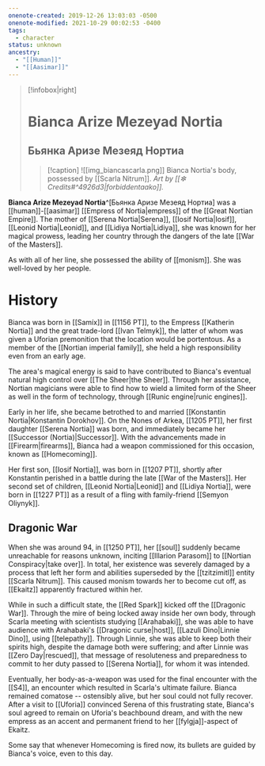 ```yaml
---
onenote-created: 2019-12-26 13:03:03 -0500
onenote-modified: 2021-10-29 00:02:53 -0400
tags:
  - character
status: unknown
ancestry:
  - "[[Human]]"
  - "[[Aasimar]]"
---
```

>[!infobox|right]
># Bianca Arize Mezeyad Nortia
>## Бьянка Аризе Мезеяд Нортиа
>>[!caption]
>>![[img_biancascarla.png]]
>>Bianca Nortia's body, possessed by [[Scarla Nitrum]]. *Art by [[✼ Credits#^4926d3|forbiddentaako]].*

**Bianca Arize Mezeyad Nortia**^[Бьянка Аризе Мезеяд Нортиа] was a [[human]]-[[aasimar]] [[Empress of Nortia|empress]] of the [[Great Nortian Empire]]. The mother of [[Serena Nortia|Serena]], [[Iosif Nortia|Iosif]], [[Leonid Nortia|Leonid]], and [[Lidiya Nortia|Lidiya]], she was known for her magical prowess, leading her country through the dangers of the late [[War of the Masters]].

As with all of her line, she possessed the ability of [[monism]]. She was well-loved by her people.

# History

Bianca was born in [[Samíx]] in [[1156 PT]], to the Empress [[Katherin Nortia]] and the great trade-lord [[Ivan Telmyk]], the latter of whom was given a Uforian premonition that the location would be portentous. As a member of the [[Nortian imperial family]], she held a high responsibility even from an early age.

The area's magical energy is said to have contributed to Bianca's eventual natural high control over [[The Sheer|the Sheer]]. Through her assistance, Nortian magicians were able to find how to wield a limited form of the Sheer as well in the form of technology, through [[Runic engine|runic engines]].

Early in her life, she became betrothed to and married [[Konstantin Nortia|Konstantin Dorokhov]]. On the Nones of Arkea, [[1205 PT]], her first daughter [[Serena Nortia]] was born, and immediately became her [[Successor (Nortia)|Successor]]. With the advancements made in [[Firearm|firearms]], Bianca had a weapon commissioned for this occasion, known as [[Homecoming]]. 

Her first son, [[Iosif Nortia]], was born in [[1207 PT]], shortly after Konstantin perished in a battle during the late [[War of the Masters]]. Her second set of children, [[Leonid Nortia|Leonid]] and [[Lidiya Nortia]], were born in [[1227 PT]] as a result of a fling with family-friend [[Semyon Oliynyk]].

## Dragonic War
When she was around 94, in [[1250 PT]], her [[soul]] suddenly became unreachable for reasons unknown, inciting [[Illarion Parasom]] to [[Nortian Conspiracy|take over]]. In total, her existence was severely damaged by a process that left her form and abilities superseded by the [[tzitzimitl]] entity [[Scarla Nitrum]]. This caused monism towards her to become cut off, as [[Ekaitz]] apparently fractured within her. 

While in such a difficult state, the [[Red Spark]] kicked off the [[Dragonic War]]. Through the mire of being locked away inside her own body, through Scarla meeting with scientists studying [[Arahabaki]], she was able to have audience with Arahabaki's [[Dragonic curse|host]], [[Lazuli Dino|Linnie Dino]], using [[telepathy]]. Through Linnie, she was able to keep both their spirits high, despite the damage both were suffering; and after Linnie was [[Zero Day|rescued]], that message of resoluteness and preparedness to commit to her duty passed to [[Serena Nortia]], for whom it was intended.

Eventually, her body-as-a-weapon was used for the final encounter with the [[S4]], an encounter which resulted in Scarla's ultimate failure. Bianca remained comatose -- ostensibly alive, but her soul could not fully recover. After a visit to [[Uforia]] convinced Serena of this frustrating state, Bianca's soul agreed to remain on Uforia's beachbound dream, and with the new empress as an accent and permanent friend to her [[fylgja]]-aspect of Ekaitz. 

Some say that whenever Homecoming is fired now, its bullets are guided by Bianca's voice, even to this day.